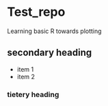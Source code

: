 # Test_repo
Learning basic R towards plotting
## secondary heading
* item 1
* item 2
### tietery heading
